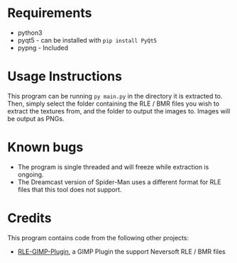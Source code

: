# Requirements

- python3
- pyqt5 - can be installed with `pip install PyQt5`
- pypng - Included

# Usage Instructions

This program can be running `py main.py` in the directory it is extracted to. Then, simply select the folder containing the RLE / BMR files you wish to extract the textures from, and the folder to output the images to. Images will be output as PNGs.

# Known bugs

- The program is single threaded and will freeze while extraction is ongoing.
- The Dreamcast version of Spider-Man uses a different format for RLE files that this tool does not support.

# Credits

This program contains code from the following other projects:

- [RLE-GIMP-Plugin](https://github.com/Daniel-McCarthy/RLE-GIMP-Plugin), a GIMP Plugin the support Neversoft RLE / BMR files
